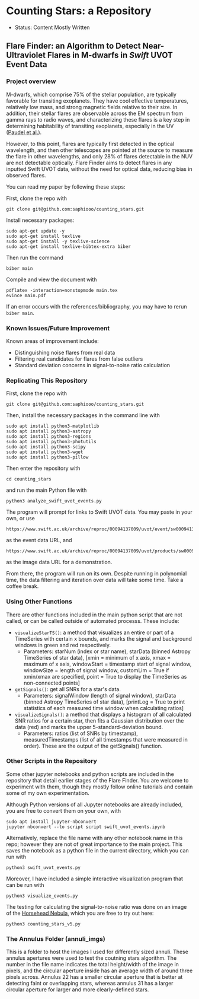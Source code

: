 # Counting Stars: a Repository

* Status: Content Mostly Written

## Flare Finder: an Algorithm to Detect Near-Ultraviolet Flares in M-dwarfs in *Swift* UVOT Event Data 
### Project overview
M-dwarfs, which comprise 75% of the stellar population, are typically favorable for transiting exoplanets. They have cool effective temperatures, relatively low mass, and strong magnetic fields relative to their size. In addition, their stellar flares are observable across the EM spectrum from gamma rays to radio waves, and characterizing these flares is a key step in determining habitability of transiting exoplanets, especially in the UV ([Paudel et al.](https://arxiv.org/abs/2404.12310)).

However, to this point, flares are typically first detected in the optical wavelength, and then other telescopes are pointed at the source to measure the flare in other wavelengths, and only 28% of flares detectable in the NUV are not detectable optically. Flare Finder aims to detect flares in any inputted Swift UVOT data, without the need for optical data, reducing bias in observed flares.

You can read my paper by following these steps:

First, clone the repo with
  ```
  git clone git@github.com:saphiooo/counting_stars.git
  ```
Install necessary packages:
  ```
  sudo apt-get update -y
  sudo apt-get install texlive
  sudo apt-get install -y texlive-science
  sudo apt-get install texlive-bibtex-extra biber
  ```
Then run the command
  ```
  biber main
  ```
Compile and view the document with
  ```
  pdflatex -interaction=nonstopmode main.tex
  evince main.pdf
  ```
If an error occurs with the references/bibliography, you may have to rerun `biber main`.

### Known Issues/Future Improvement
Known areas of improvement include:
- Distinguishing noise flares from real data
- Filtering real candidates for flares from false outliers
- Standard deviation concerns in signal-to-noise ratio calculation

### Replicating This Repository
First, clone the repo with
  ```
  git clone git@github.com:saphiooo/counting_stars.git
  ```
Then, install the necessary packages in the command line with
  ```
  sudo apt install python3-matplotlib 
  sudo apt install python3-astropy
  sudo apt install python3-regions
  sudo apt install python3-photutils
  sudo apt install python3-scipy
  sudo apt install python3-wget
  sudo apt install python3-pillow
  ```
Then enter the repository with
  ```
  cd counting_stars
  ```
and run the main Python file with
  ```
  python3 analyze_swift_uvot_events.py
  ```
The program will prompt for links to Swift UVOT data. You may paste in your own, or use
  ```
  https://www.swift.ac.uk/archive/reproc/00094137009/uvot/event/sw00094137009um2w1po_uf.evt.gz
  ```
as the event data URL, and
  ```
  https://www.swift.ac.uk/archive/reproc/00094137009/uvot/products/sw00094137009u_sk.img.gz
  ```
as the image data URL for a demonstration.

From there, the program will run on its own. Despite running in polynomial time, the data filtering and iteration over data will take some time. Take a coffee break.

### Using Other Functions
There are other functions included in the main python script that are not called, or can be called outside of automated processs.
These include:
- `visualizeStarTS()`: a method that visualizes an entire or part of a TimeSeries with certain x bounds, and marks the signal and background windows in green and red respectively.
  - Parameters: starNum (index or star name), starData (binned Astropy TimeSeries of star data), [xmin = minimum of x axis, xmax = maximum of x axis, windowStart = timestamp start of signal window, windowSize = length of signal window, customLim = True if xmin/xmax are specified, point = True to display the TimeSeries as non-connected points]
- `getSignals()`: get all SNRs for a star's data.
  - Parameters: signalWindow (length of signal window), starData (binned Astropy TimeSeries of star data), [printLog = True to print statistics of each measured time window when calculating ratios]
- `visualizeSignals()`: a method that displays a histogram of all calculated SNR ratios for a certain star, then fits a Gaussian distribution over the data (red) and marks the upper 5-standard-deviation bound.
  - Parameters: ratios (list of SNRs by timestamp), measuredTimestamps (list of all timestamps that were measured in order). These are the output of the getSignals() function.

### Other Scripts in the Repository
Some other jupyter notebooks and python scripts are included in the repository that detail earlier stages of the Flare Finder. You are welcome to experiment with them, though they mostly follow online tutorials and contain some of my own experimentation.

Although Python versions of all Jupyter notebooks are already included, you are free to convert them on your own, with
  ```
  sudo apt install jupyter-nbconvert
  jupyter nbconvert --to script script swift_uvot_events.ipynb
  ```
Alternatively, replace the file name with any other notebook name in this repo; however they are not of great importance to the main project. This saves the notebook as a python file in the current directory, which you can run with
  ```
  python3 swift_uvot_events.py
  ```
Moreover, I have included a simple interactive visualization program that can be run with
  ```
  python3 visualize_events.py
  ```
The testing for calculating the signal-to-noise ratio was done on an image of the [Horsehead Nebula](https://en.wikipedia.org/wiki/Horsehead_Nebula), which you are free to try out here:
  ```
  python3 counting_stars_v5.py
  ```

### The Annulus Folder (annuli_imgs)
This is a folder to host the images I used for differently sized annuli. These annulus apertures were used to test the
coutning stars algorithm. The number in the file name indicates the total height/width of the image in pixels, and the circular aperture inside has an average width of around three pixels across. Annulus 22 has a smaller circular aperture that is better at detecting faint or overlapping stars, whereas annulus 31 has a larger circular aperture for larger and more clearly-defined stars.
